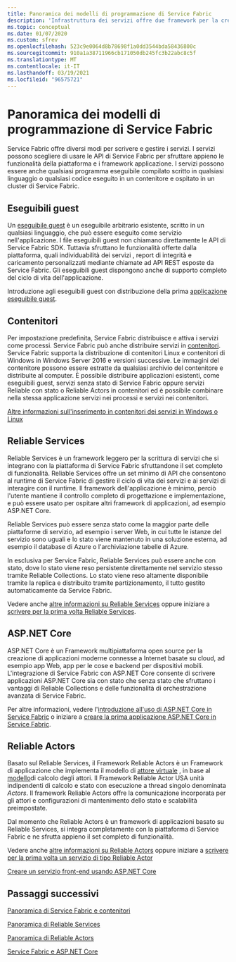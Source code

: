 ```yaml
---
title: Panoramica dei modelli di programmazione di Service Fabric
description: 'Infrastruttura dei servizi offre due framework per la creazione di servizi: il framework per gli attori e quello per i servizi. Offrono compromessi diversi nel controllo nella semplicità e nel controllo.'
ms.topic: conceptual
ms.date: 01/07/2020
ms.custom: sfrev
ms.openlocfilehash: 523c9e0064d8b78698f1a0dd3544bda58436800c
ms.sourcegitcommit: 910a1a38711966cb171050db245fc3b22abc8c5f
ms.translationtype: MT
ms.contentlocale: it-IT
ms.lasthandoff: 03/19/2021
ms.locfileid: "96575721"
---
```

# <a name="service-fabric-programming-model-overview"></a>Panoramica dei modelli di programmazione di Service Fabric

Service Fabric offre diversi modi per scrivere e gestire i servizi. I servizi possono scegliere di usare le API di Service Fabric per sfruttare appieno le funzionalità della piattaforma e i framework applicazione. I servizi possono essere anche qualsiasi programma eseguibile compilato scritto in qualsiasi linguaggio o qualsiasi codice eseguito in un contenitore e ospitato in un cluster di Service Fabric.

## <a name="guest-executables"></a>Eseguibili guest

Un [eseguibile guest](service-fabric-guest-executables-introduction.md) è un eseguibile arbitrario esistente, scritto in un qualsiasi linguaggio, che può essere eseguito come servizio nell'applicazione. I file eseguibili guest non chiamano direttamente le API di Service Fabric SDK. Tuttavia sfruttano le funzionalità offerte dalla piattaforma, quali individuabilità dei servizi , report di integrità e caricamento personalizzati mediante chiamate ad API REST esposte da Service Fabric. Gli eseguibili guest dispongono anche di supporto completo del ciclo di vita dell'applicazione.

Introduzione agli eseguibili guest con distribuzione della prima [applicazione eseguibile guest](service-fabric-deploy-existing-app.md).

## <a name="containers"></a>Contenitori

Per impostazione predefinita, Service Fabric distribuisce e attiva i servizi come processi. Service Fabric può anche distribuire servizi in [contenitori](service-fabric-containers-overview.md). Service Fabric supporta la distribuzione di contenitori Linux e contenitori di Windows in Windows Server 2016 e versioni successive. Le immagini del contenitore possono essere estratte da qualsiasi archivio del contenitore e distribuite al computer. È possibile distribuire applicazioni esistenti, come eseguibili guest, servizi senza stato di Service Fabric oppure servizi Reliable con stato o Reliable Actors in contenitori ed è possibile combinare nella stessa applicazione servizi nei processi e servizi nei contenitori.

[Altre informazioni sull'inserimento in contenitori dei servizi in Windows o Linux](./service-fabric-get-started-containers.md)

## <a name="reliable-services"></a>Reliable Services

Reliable Services è un framework leggero per la scrittura di servizi che si integrano con la piattaforma di Service Fabric sfruttandone il set completo di funzionalità. Reliable Services offre un set minimo di API che consentono al runtime di Service Fabric di gestire il ciclo di vita dei servizi e ai servizi di interagire con il runtime. Il framework dell'applicazione è minimo, perciò l'utente mantiene il controllo completo di progettazione e implementazione, e può essere usato per ospitare altri framework di applicazioni, ad esempio ASP.NET Core.

Reliable Services può essere senza stato come la maggior parte delle piattaforme di servizio, ad esempio i server Web, in cui tutte le istanze del servizio sono uguali e lo stato viene mantenuto in una soluzione esterna, ad esempio il database di Azure o l'archiviazione tabelle di Azure.

In esclusiva per Service Fabric, Reliable Services può essere anche con stato, dove lo stato viene reso persistente direttamente nel servizio stesso tramite Reliable Collections. Lo stato viene reso altamente disponibile tramite la replica e distribuito tramite partizionamento, il tutto gestito automaticamente da Service Fabric.

Vedere anche [altre informazioni su Reliable Services](service-fabric-reliable-services-introduction.md) oppure iniziare a [scrivere per la prima volta Reliable Services](service-fabric-reliable-services-quick-start.md).

## <a name="aspnet-core"></a>ASP.NET Core

ASP.NET Core è un Framework multipiattaforma open source per la creazione di applicazioni moderne connesse a Internet basate su cloud, ad esempio app Web, app per le cose e backend per dispositivi mobili. L'integrazione di Service Fabric con ASP.NET Core consente di scrivere applicazioni ASP.NET Core sia con stato che senza stato che sfruttano i vantaggi di Reliable Collections e delle funzionalità di orchestrazione avanzata di Service Fabric.

Per altre informazioni, vedere l'[introduzione all'uso di ASP.NET Core in Service Fabric](service-fabric-reliable-services-communication-aspnetcore.md) o iniziare a [creare la prima applicazione ASP.NET Core in Service Fabric](service-fabric-tutorial-create-dotnet-app.md).

## <a name="reliable-actors"></a>Reliable Actors

Basato sul Reliable Services, il Framework Reliable Actors è un Framework di applicazione che implementa il modello di [attore virtuale](https://research.microsoft.com/en-us/projects/orleans/) , in base al [modello](https://en.wikipedia.org/wiki/Actor_model)di calcolo degli attori. Il Framework Reliable Actor USA unità indipendenti di calcolo e stato con esecuzione a thread singolo denominata *Actors*. Il framework Reliable Actors offre la comunicazione incorporata per gli attori e configurazioni di mantenimento dello stato e scalabilità preimpostate.

Dal momento che Reliable Actors è un framework di applicazioni basato su Reliable Services, si integra completamente con la piattaforma di Service Fabric e ne sfrutta appieno il set completo di funzionalità.

Vedere anche [altre informazioni su Reliable Actors](service-fabric-reliable-actors-introduction.md) oppure iniziare a [scrivere per la prima volta un servizio di tipo Reliable Actor](service-fabric-reliable-actors-get-started.md)

[Creare un servizio front-end usando ASP.NET Core](service-fabric-reliable-services-communication-aspnetcore.md)

## <a name="next-steps"></a>Passaggi successivi

[Panoramica di Service Fabric e contenitori](service-fabric-containers-overview.md)

[Panoramica di Reliable Services](service-fabric-reliable-services-introduction.md)

[Panoramica di Reliable Actors](service-fabric-reliable-actors-introduction.md)

[Service Fabric e ASP.NET Core](service-fabric-reliable-services-communication-aspnetcore.md)
